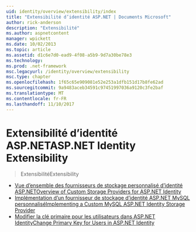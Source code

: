 ```yaml
---
uid: identity/overview/extensibility/index
title: "Extensibilité d’identité ASP.NET | Documents Microsoft"
author: rick-anderson
description: "Extensibilité"
ms.author: aspnetcontent
manager: wpickett
ms.date: 10/02/2013
ms.topic: article
ms.assetid: d1c6e7d0-ead9-4f08-a5b9-9d7a30be78e3
ms.technology: 
ms.prod: .net-framework
msc.legacyurl: /identity/overview/extensibility
msc.type: chapter
ms.openlocfilehash: 1f65c65e909081e52e253a1dfb151d17b8fe62ad
ms.sourcegitcommit: 9a9483aceb34591c97451997036a9120c3fe2baf
ms.translationtype: MT
ms.contentlocale: fr-FR
ms.lasthandoff: 11/10/2017
---
```

<a name="aspnet-identity-extensibility"></a><span data-ttu-id="38e54-103">Extensibilité d’identité ASP.NET</span><span class="sxs-lookup"><span data-stu-id="38e54-103">ASP.NET Identity Extensibility</span></span>
====================
> <span data-ttu-id="38e54-104">Extensibilité</span><span class="sxs-lookup"><span data-stu-id="38e54-104">Extensibility</span></span>


- [<span data-ttu-id="38e54-105">Vue d’ensemble des fournisseurs de stockage personnalisé d’identité ASP.NET</span><span class="sxs-lookup"><span data-stu-id="38e54-105">Overview of Custom Storage Providers for ASP.NET Identity</span></span>](overview-of-custom-storage-providers-for-aspnet-identity.md)
- [<span data-ttu-id="38e54-106">Implémentation d’un fournisseur de stockage d’identité ASP.NET MySQL personnalisé</span><span class="sxs-lookup"><span data-stu-id="38e54-106">Implementing a Custom MySQL ASP.NET Identity Storage Provider</span></span>](implementing-a-custom-mysql-aspnet-identity-storage-provider.md)
- [<span data-ttu-id="38e54-107">Modifier la clé primaire pour les utilisateurs dans ASP.NET Identity</span><span class="sxs-lookup"><span data-stu-id="38e54-107">Change Primary Key for Users in ASP.NET Identity</span></span>](change-primary-key-for-users-in-aspnet-identity.md)
